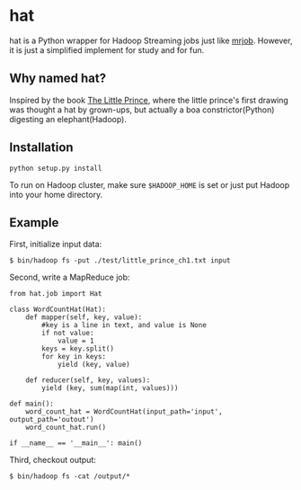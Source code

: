 hat
===

hat is a Python wrapper for Hadoop Streaming jobs just like [mrjob](https://github.com/yelp/mrjob/).
However, it is just a simplified implement for study and for fun.

Why named hat?
--------------
Inspired by the book [The Little Prince](http://en.wikipedia.org/wiki/The_Little_Prince), where the
little prince's first drawing was thought a hat by grown-ups, but actually a boa constrictor(Python)
digesting an elephant(Hadoop).

Installation
------------
``python setup.py install``

To run on Hadoop cluster, make sure ``$HADOOP_HOME`` is set or just put Hadoop into your home directory.

Example
-------
First, initialize input data:

``$ bin/hadoop fs -put ./test/little_prince_ch1.txt input``

Second, write a MapReduce job:

    from hat.job import Hat

    class WordCountHat(Hat):
        def mapper(self, key, value):
            #key is a line in text, and value is None
            if not value:
                value = 1
            keys = key.split()
            for key in keys:
                yield (key, value)

        def reducer(self, key, values):
            yield (key, sum(map(int, values)))

    def main():
        word_count_hat = WordCountHat(input_path='input', output_path='outout')
        word_count_hat.run()

    if __name__ == '__main__': main()

Third, checkout output:

``$ bin/hadoop fs -cat /output/*``